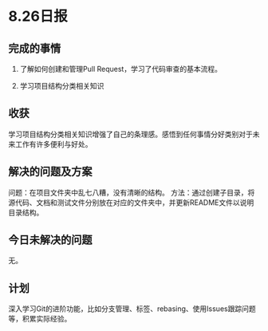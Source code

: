 # 8.26日报

## 完成的事情

1. 了解如何创建和管理Pull Request，学习了代码审查的基本流程。

2. 学习项目结构分类相关知识

   


## 收获

学习项目结构分类相关知识增强了自己的条理感。感悟到任何事情分好类别对于未来工作有许多便利与好处。



## 解决的问题及方案

问题：在项目文件夹中乱七八糟，没有清晰的结构。
方法：通过创建子目录，将源代码、文档和测试文件分别放在对应的文件夹中，并更新README文件以说明目录结构。



## 今日未解决的问题

无。



## 计划

深入学习Git的进阶功能，比如分支管理、标签、rebasing、使用Issues跟踪问题等，积累实际经验。